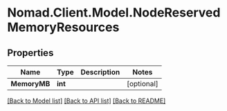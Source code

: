 # Nomad.Client.Model.NodeReservedMemoryResources

## Properties

Name | Type | Description | Notes
------------ | ------------- | ------------- | -------------
**MemoryMB** | **int** |  | [optional] 

[[Back to Model list]](../README.md#documentation-for-models) [[Back to API list]](../README.md#documentation-for-api-endpoints) [[Back to README]](../README.md)

